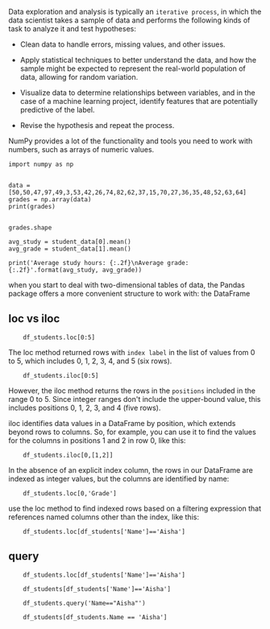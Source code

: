 Data exploration and analysis is typically an `iterative process`, in which the data scientist takes a sample of data and performs the following kinds of task to analyze it and test hypotheses:

- Clean data to handle errors, missing values, and other issues.

- Apply statistical techniques to better understand the data, and how the sample might be expected to represent the real-world population of data, allowing for random variation.

- Visualize data to determine relationships between variables, and in the case of a machine learning project, identify features that are potentially predictive of the label.

- Revise the hypothesis and repeat the process.


NumPy provides a lot of the functionality and tools you need to work with numbers, such as arrays of numeric values.
```
import numpy as np


data = [50,50,47,97,49,3,53,42,26,74,82,62,37,15,70,27,36,35,48,52,63,64]
grades = np.array(data)
print(grades)


grades.shape

avg_study = student_data[0].mean()
avg_grade = student_data[1].mean()

print('Average study hours: {:.2f}\nAverage grade: {:.2f}'.format(avg_study, avg_grade))
```
when you start to deal with two-dimensional tables of data, the Pandas package offers a more convenient structure to work with: the DataFrame


## loc vs iloc

```
    df_students.loc[0:5]
```
The loc method returned rows with `index label` in the list of values from 0 to 5, which includes 0, 1, 2, 3, 4, and 5 (six rows). 


```
    df_students.iloc[0:5]
```
However, the iloc method returns the rows in the `positions` included in the range 0 to 5. Since integer ranges don't include the upper-bound value, this includes positions 0, 1, 2, 3, and 4 (five rows).

iloc identifies data values in a DataFrame by position, which extends beyond rows to columns. So, for example, you can use it to find the values for the columns in positions 1 and 2 in row 0, like this:
```
    df_students.iloc[0,[1,2]]
```

In the absence of an explicit index column, the rows in our DataFrame are indexed as integer values, but the columns are identified by name:
```
    df_students.loc[0,'Grade']
```

use the loc method to find indexed rows based on a filtering expression that references named columns other than the index, like this:
```
    df_students.loc[df_students['Name']=='Aisha']
```

## query
```
    df_students.loc[df_students['Name']=='Aisha']

    df_students[df_students['Name']=='Aisha']

    df_students.query('Name=="Aisha"')

    df_students[df_students.Name == 'Aisha']

```

